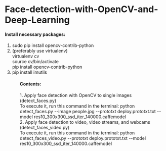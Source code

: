 # Face-detection-with-OpenCV-and-Deep-Learning

<h4>Install necessary packages:</h4>
 <ol>
   <li> sudo pip install opencv-contrib-python </li>
   <li>(preferably use virtualenv) <br>
   virtualenv cv <br>
   source cv/bin/activate <br>
   pip install opencv-contrib-python   </li>
   <li> pip install imutils </li>
 <ol>

<h4>Contents:</h4>
1. Apply face detection with OpenCV to single images (detect_faces.py)
<br>
To execute it, run this command in the terminal:
python detect_faces.py --image people.jpg --prototxt deploy.prototxt.txt --model res10_300x300_ssd_iter_140000.caffemodel <br>
2. Apply face detection to video, video streams, and webcams (detect_faces_video.py)
<br>
To execute it, run this command in the terminal:
python detect_faces_video.py --prototxt deploy.prototxt.txt --model res10_300x300_ssd_iter_140000.caffemodel
